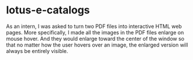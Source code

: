 # lotus-e-catalogs

As an intern, I was asked to turn two PDF files into interactive HTML web pages. More specifically, I made all the images in the PDF files enlarge on mouse hover. And they would enlarge toward the center of the window so that no matter how the user hovers over an image, the enlarged version will always be entirely visible.
